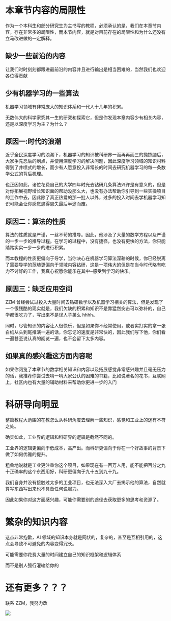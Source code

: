 # 本章节内容的局限性

作为一个本科生和部分研究生为主书写的教程，必须承认的是，我们在本章节内容，存在非常多的局限性，而本节内容，就是对目前存在的局限性和为什么还没有立马改进做的一定解释。

## 缺少一些前沿的内容

让我们时时刻刻都跟进最前沿的内容并且进行输出是相当困难的，当然我们也欢迎各位得贡献

## 少有机器学习的一些算法

机器学习领域有非常庞大的知识体系和一代人十几年的积累。

无数伟大的科学家究其一生的研究和探索它，但是你发现本章内容少有相关内容，还是以深度学习为主？为什么？

## 原因一:时代的浪潮

近乎全民深度学习的浪潮下，机器学习的知识被科研界一而再再而三的抛掷脑后，大家争先恐后的刷点，并使用深度学习的解决问题，因此深度学习领域的知识材料得到了井喷式的增长，而少有人愿意投入非常长的时间去研究机器学习的每一条数学公式的背后机理。

也正因如此，诸位花费自己的大学四年时光去钻研几条算法兴许是有意义的，但是对你拓展视野增长知识面的帮助没那么大，也没有办法帮助你引导到一些实操项目的工作中去，因此除了真正热爱的那一批人以外，过多的投入时间去学机器学习知识可能会让你感觉患得患失最后半途而废。

## 原因二：算法的性质

算法的性质就是严谨，一丝不苟的推导。因此，他涉及了大量的数学方程以及严谨的一步一步的推导过程。在学习的过程中，没有捷径，也没有更快的方法，你只能踏踏实实一步一步的进行积累。

而本教程的性质更偏向于导学，当你决心在机器学习算法深耕的时候，你已经脱离了需要导学的范畴更偏向于领域内容钻研，这是一项伟大的但是在当今时代略有吃力不讨好的工作，我真心祝愿你能乐在其中~感受到学习的快乐。

## 原因三：缺乏应用空间

ZZM 曾经尝试过投入大量时间去钻研数学以及机器学习相关的算法，但是发现了一个很残酷的现实就是，我们欠缺的积累和知识不是靠猛然突击可以弥补的，自己学都很吃力了，写出来不是误人子弟么 hhhh。

同时，尽管知识的内容让人很快乐，但是如果你不经常使用，或者实打实的拿一张白纸从头到尾推演一遍的话，你忘记的速度是非常快的，因此我们写下他，你们看一遍甚至说认真的阅览一遍，也不会留下太多内容。

## 如果真的感兴趣这方面内容呢

如果你阅览了本章节的数学相关知识和内容以及拓展感觉非常感兴趣并且毫无压力的话，我推荐你尝试去啃一啃大家公认的困难的书籍，比如说著名的花书，互联网上，社区内也有大量的辅助材料来帮助你更进一步的入门

# 科研导向明显

整篇教程大范围的在教怎么从科研角度去理解一些知识，感觉和工业上的逻有不符之处。

确实如此，工业界的逻辑和科研界的逻辑是截然不同的。

工业界的逻辑更偏向于低成本，高产出。而科研更偏向于你在一个好故事的背景下做了如何优雅的提升。

粗鲁地说就是工业更注重你这个项目，如果现在有一百万人用，能不能把百分之九十正确率的这个东西用好，科研更偏向于九十五到九十九。

我们自身并没有接触过太多的工业项目，也无法深入大厂去揭示他的算法，自然就算写东西写出来也不具备任何说服力。

因此如果你对这方面感兴趣，可能你需要别的途径去获取更多的思考和资源了。

# 繁杂的知识内容

这点非常抱歉，AI 领域的知识本身就是网状的，复杂的，甚至是互相引用的，这点会导致不可避免的内容变得冗长。

可能需要你花费大量的时间建立自己的知识框架和逻辑体系

而不是别人强行灌输给你的

# 还有更多？？？

联系 ZZM，我努力改

![](https://hdu-cs-wiki.oss-cn-hangzhou.aliyuncs.com/boxcnfYSoVgoERduiWP0jWNWMxf.jpg)
